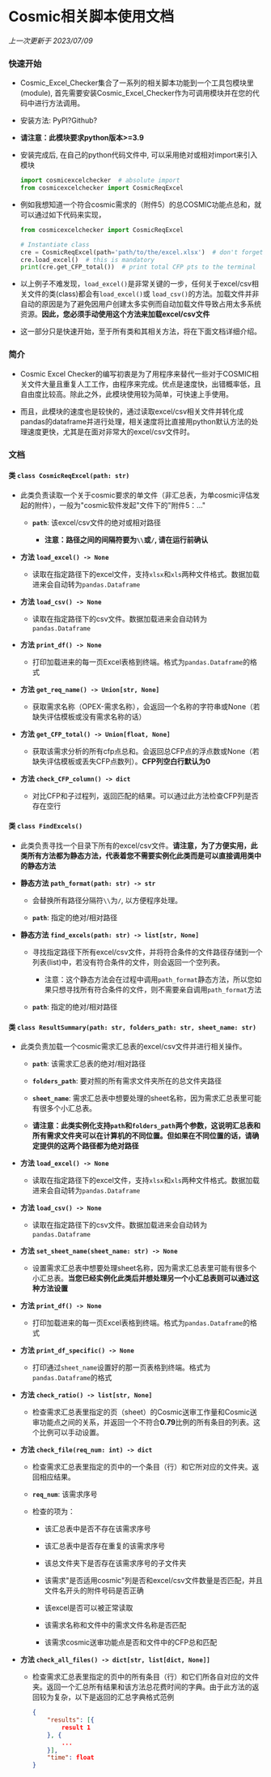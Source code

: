 # Cosmic相关脚本使用文档

*上一次更新于 2023/07/09*

### 快速开始

- Cosmic_Excel_Checker集合了一系列的相关脚本功能到一个工具包模块里(module), 首先需要安装Cosmic_Excel_Checker作为可调用模块并在您的代码中进行方法调用。

- 安装方法: PyPI?Github?

- **请注意：此模块要求python版本>=3.9**

- 安装完成后, 在自己的python代码文件中, 可以采用绝对或相对import来引入模块
  
  ```python
  import cosmicexcelchecker  # absolute import
  from cosmicexcelchecker import CosmicReqExcel
  ```

- 例如我想知道一个符合cosmic需求的（附件5）的总COSMIC功能点总和，就可以通过如下代码来实现，
  
  ```python
  from cosmicexcelchecker import CosmicReqExcel
  
  # Instantiate class
  cre = CosmicReqExcel(path='path/to/the/excel.xlsx')  # don't forget to replace path
  cre.load_excel()  # this is mandatory
  print(cre.get_CFP_total())  # print total CFP pts to the terminal
  ```

- 以上例子不难发现，`load_excel()`是非常关键的一步，任何关于excel/csv相关文件的类(class)都会有`load_excel()`或 `load_csv()`的方法。加载文件并非自动的原因是为了避免因用户创建太多实例而自动加载文件导致占用太多系统资源。**因此，您必须手动使用这个方法来加载excel/csv文件**

- 这一部分只是快速开始，至于所有类和其相关方法，将在下面文档详细介绍。

### 简介

- Cosmic Excel Checker的编写初衷是为了用程序来替代一些对于COSMIC相关文件大量且重复人工工作，由程序来完成。优点是速度快，出错概率低，且自由度比较高。除此之外，此模块使用较为简单，可快速上手使用。

- 而且，此模块的速度也是较快的，通过读取excel/csv相关文件并转化成pandas的dataframe并进行处理，相关速度将比直接用python默认方法的处理速度更快，尤其是在面对非常大的excel/csv文件时。

### 文档

#### 类 `class CosmicReqExcel(path: str)`

- 此类负责读取一个关于cosmic要求的单文件（非汇总表，为单cosmic评估发起的附件），一般为"cosmic软件发起"文件下的"附件5：..."
  
  - **`path`**: 该excel/csv文件的绝对或相对路径
    
    - **注意：路径之间的间隔符要为`\\`或`/`, 请在运行前确认**

- **方法 `load_excel() -> None`**
  
  - 读取在指定路径下的excel文件，支持`xlsx`和`xls`两种文件格式。数据加载进来会自动转为`pandas.Dataframe`

- **方法 `load_csv() -> None`**
  
  - 读取在指定路径下的csv文件。数据加载进来会自动转为`pandas.Dataframe`

- **方法 `print_df() -> None`**
  
  - 打印加载进来的每一页Excel表格到终端。格式为`pandas.Dataframe`的格式

- **方法 `get_req_name() -> Union[str, None]`**
  
  - 获取需求名称（OPEX-需求名称），会返回一个名称的字符串或None（若缺失评估模板或没有需求名称的话）

- **方法 `get_CFP_total() -> Union[float, None]`**
  
  - 获取该需求分析的所有cfp点总和。会返回总CFP点的浮点数或None（若缺失评估模板或丢失CFP点数列）。**CFP列空白行默认为0**

- **方法 `check_CFP_column() -> dict`**
  
  - 对比CFP和子过程列，返回匹配的结果。可以通过此方法检查CFP列是否存在空行

#### 类 `class FindExcels()`

- 此类负责寻找一个目录下所有的excel/csv文件。**请注意，为了方便实用，此类所有方法都为静态方法，代表着您不需要实例化此类而是可以直接调用类中的静态方法**

- **静态方法 `path_format(path: str) -> str`**
  
  - 会替换所有路径分隔符`\\`为`/`, 以方便程序处理。
  
  - **`path`**: 指定的绝对/相对路径

- **静态方法 `find_excels(path: str) -> list[str, None]`**
  
  - 寻找指定路径下所有excel/csv文件，并将符合条件的文件路径存储到一个列表(list)中，若没有符合条件的文件，则会返回一个空列表。 
    
    - 注意：这个静态方法会在过程中调用`path_format`静态方法，所以您如果只想寻找所有符合条件的文件，则不需要亲自调用`path_format`方法
  
  - **`path`**: 指定的绝对/相对路径

#### 类 `class ResultSummary(path: str, folders_path: str, sheet_name: str)`

- 此类负责加载一个cosmic需求汇总表的excel/csv文件并进行相关操作。
  
  - **`path`**: 该需求汇总表的绝对/相对路径
  
  - **`folders_path`**: 要对照的所有需求文件夹所在的总文件夹路径
  
  - **`sheet_name`**: 需求汇总表中想要处理的sheet名称，因为需求汇总表里可能有很多个小汇总表。
  
  - **请注意：此类实例化支持`path`和`folders_path`两个参数，这说明汇总表和所有需求文件夹可以在计算机的不同位置。但如果在不同位置的话，请确定提供的这两个路径都为绝对路径**

- **方法 `load_excel() -> None`**
  
  - 读取在指定路径下的excel文件，支持`xlsx`和`xls`两种文件格式。数据加载进来会自动转为`pandas.Dataframe`

- **方法 `load_csv() -> None`**
  
  - 读取在指定路径下的csv文件。数据加载进来会自动转为`pandas.Dataframe`

- **方法 `set_sheet_name(sheet_name: str) -> None`**
  
  - 设置需求汇总表中想要处理sheet名称，因为需求汇总表里可能有很多个小汇总表。**当您已经实例化此类后并想处理另一个小汇总表则可以通过这种方法设置**

- **方法 `print_df() -> None`**
  
  - 打印加载进来的每一页Excel表格到终端。格式为`pandas.Dataframe`的格式

- **方法 `print_df_specific() -> None`**
  
  - 打印通过`sheet_name`设置好的那一页表格到终端。格式为`pandas.Dataframe`的格式

- **方法 `check_ratio() -> list[str, None]`**
  
  - 检查需求汇总表里指定的页（sheet）的Cosmic送审工作量和Cosmic送审功能点之间的关系，并返回一个不符合**0.79**比例的所有条目的列表。这个比例可以手动设置。

- **方法 `check_file(req_num: int) -> dict`**
  
  - 检查需求汇总表里指定的页中的一个条目（行）和它所对应的文件夹。返回相应结果。
  
  - **`req_num`**: 该需求序号
  
  - 检查的项为：
    
    - 该汇总表中是否不存在该需求序号
    
    - 该汇总表中是否存在重复的该需求序号
    
    - 该总文件夹下是否存在该需求序号的子文件夹
    
    - 该需求"是否适用cosmic"列是否和excel/csv文件数量是否匹配，并且文件名开头的附件号码是否正确
    
    - 该excel是否可以被正常读取
    
    - 该需求名称和文件中的需求文件名称是否匹配
    
    - 该需求cosmic送审功能点是否和文件中的CFP总和匹配

- **方法 `check_all_files() -> dict[str, list[dict, None]]`**
  
  - 检查需求汇总表里指定的页中的所有条目（行）和它们所各自对应的文件夹。返回一个汇总所有结果和该方法总花费时间的字典。由于此方法的返回较为复杂，以下是返回的汇总字典格式范例
    
    ```json
    {
        "results": [{
            result 1
        }, {
            ...
        }],
        "time": float
    }
    ```
